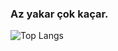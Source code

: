 ### Az yakar çok kaçar.

![Top Langs](https://github-readme-stats.vercel.app/api/top-langs/?username=berkSamil_progress=true)
